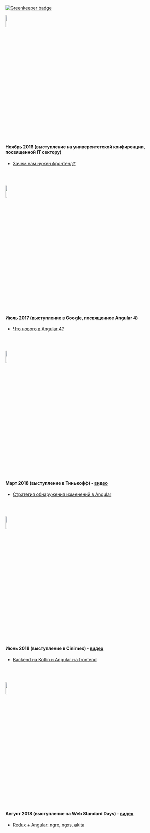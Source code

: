 
[![Greenkeeper badge](https://badges.greenkeeper.io/splincode/meetups.svg)](https://greenkeeper.io/)

<img src="https://upload.wikimedia.org/wikipedia/ru/8/8a/Stankin.gif" width="10%" height="10%" alt="">
<h4>Ноябрь 2016 (выступление на университетской конфиренции, посвященной IT сектору)</h4>
<ul>
	<li>
		<a href="https://github.com/splincode/meetup/tree/master/2016/november">Зачем нам нужен фронтенд?</a>
	</li>
</ul>

<br><br>

<img src="https://upload.wikimedia.org/wikipedia/commons/thumb/2/2f/Google_2015_logo.svg/2000px-Google_2015_logo.svg.png" width="10%" height="10%" alt="">
<h4>Июль 2017 (выступление в Google, посвященное Angular 4)</h4>
<ul>
	<li>
		<a href="https://github.com/splincode/meetup/tree/master/2017/july">Что нового в Angular 4?</a>
	</li>
</ul>

<br><br>

<img src="https://www.tinkoff.ru/static/media/logo-tinkoff-200.png" width="10%" height="10%" alt="">
<h4>Март 2018 (выступление в Тинькофф) - <a href="https://www.youtube.com/watch?v=2cV4i-g6Oxc">видео</a> </h4>
<ul>
	<li>
		<a href="https://github.com/splincode/meetup/tree/master/2018/march">Стратегия обнаружения изменений в Angular</a>
	</li>
</ul>

<br><br>

<img src="https://habrastorage.org/webt/lp/wm/1_/lpwm1_3fpw8idwa5j5herzvq46u.png" width="10%" height="10%" alt="">
<h4>Июнь 2018 (выступление в Cinimex) - <a href="https://www.youtube.com/watch?v=G_foWJwhFE8">видео</a> </h4>
<ul>
	<li>
		<a href="https://github.com/splincode/meetup/tree/master/2018/june">Backend на Kotlin и Angular на frontend</a>
	</li>
</ul>

<br><br>

<img src="https://s.dou.ua/CACHE/images/img/events/041b2607a76ee67bdaf2b44ce4808aa2/c01e92f827ea0a72bbfe9125fb8e5105.png" width="10%" height="10%" alt="">
<h4>Август 2018 (выступление на Web Standard Days) - <a href="https://youtu.be/gi1bQ_enE8w?t=2h39m59s">видео</a> </h4>
<ul>
	<li>
		<a href="https://github.com/splincode/meetups/tree/master/2018/august">Redux + Angular: ngrx, ngxs, akita</a>
	</li>
</ul>




